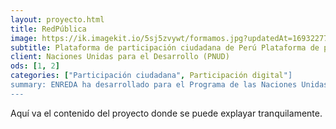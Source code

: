 ```yaml
---
layout: proyecto.html
title: RedPública
image: https://ik.imagekit.io/5sj5zvywt/formamos.jpg?updatedAt=1693227703424
subtitle: Plataforma de participación ciudadana de Perú Plataforma de participación ciudadana de Perú Plataforma de participación ciudadana de Perú Plataforma de participación ciudadana de Perú
client: Naciones Unidas para el Desarrollo (PNUD)
ods: [1, 2]
categories: ["Participación ciudadana", Participación digital"]
summary: ENREDA ha desarrollado para el Programa de las Naciones Unidas para el Desarollo (PNUD), la plataforma Redpública, Con el fin de impulsar la participación ciudadana y reunir las propuestas de los peruanos y pernuanas para crear una "agenda país"
---
```


Aquí va el contenido del proyecto donde se puede explayar tranquilamente.
